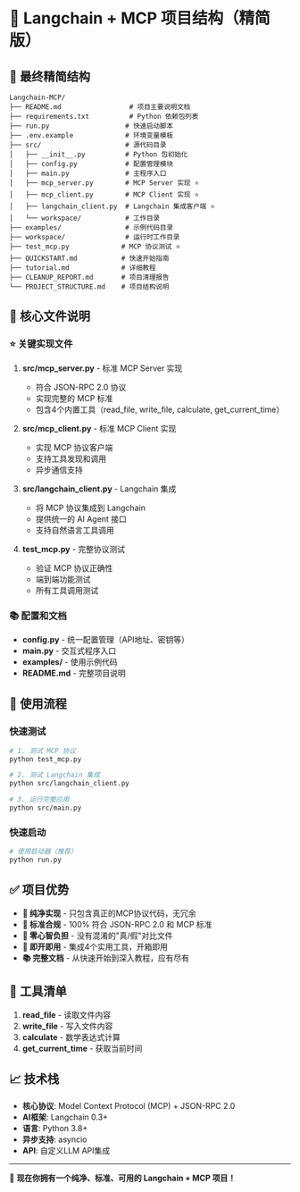 # 🎯 Langchain + MCP 项目结构（精简版）

## 📁 最终精简结构

```
Langchain-MCP/
├── README.md                 # 项目主要说明文档
├── requirements.txt          # Python 依赖包列表
├── run.py                   # 快速启动脚本
├── .env.example             # 环境变量模板
├── src/                     # 源代码目录
│   ├── __init__.py          # Python 包初始化
│   ├── config.py            # 配置管理模块
│   ├── main.py              # 主程序入口
│   ├── mcp_server.py        # MCP Server 实现 ⭐
│   ├── mcp_client.py        # MCP Client 实现 ⭐
│   ├── langchain_client.py  # Langchain 集成客户端 ⭐
│   └── workspace/           # 工作目录
├── examples/                # 示例代码目录
├── workspace/               # 运行时工作目录
├── test_mcp.py             # MCP 协议测试 ⭐
├── QUICKSTART.md           # 快速开始指南
├── tutorial.md             # 详细教程
├── CLEANUP_REPORT.md       # 项目清理报告
└── PROJECT_STRUCTURE.md    # 项目结构说明
```

## 🎯 核心文件说明

### ⭐ 关键实现文件

1. **src/mcp_server.py** - 标准 MCP Server 实现
   - 符合 JSON-RPC 2.0 协议
   - 实现完整的 MCP 标准
   - 包含4个内置工具（read_file, write_file, calculate, get_current_time）

2. **src/mcp_client.py** - 标准 MCP Client 实现
   - 实现 MCP 协议客户端
   - 支持工具发现和调用
   - 异步通信支持

3. **src/langchain_client.py** - Langchain 集成
   - 将 MCP 协议集成到 Langchain
   - 提供统一的 AI Agent 接口
   - 支持自然语言工具调用

4. **test_mcp.py** - 完整协议测试
   - 验证 MCP 协议正确性
   - 端到端功能测试
   - 所有工具调用测试

### 📚 配置和文档

- **config.py** - 统一配置管理（API地址、密钥等）
- **main.py** - 交互式程序入口
- **examples/** - 使用示例代码
- **README.md** - 完整项目说明

## 🚀 使用流程

### 快速测试
```bash
# 1. 测试 MCP 协议
python test_mcp.py

# 2. 测试 Langchain 集成
python src/langchain_client.py

# 3. 运行完整应用
python src/main.py
```

### 快速启动
```bash
# 使用启动器（推荐）
python run.py
```

## ✅ 项目优势

- **🎯 纯净实现** - 只包含真正的MCP协议代码，无冗余
- **📏 标准合规** - 100% 符合 JSON-RPC 2.0 和 MCP 标准
- **🧠 零心智负担** - 没有混淆的"真/假"对比文件
- **🔧 即开即用** - 集成4个实用工具，开箱即用
- **📚 完整文档** - 从快速开始到深入教程，应有尽有

## 🔧 工具清单

1. **read_file** - 读取文件内容
2. **write_file** - 写入文件内容
3. **calculate** - 数学表达式计算
4. **get_current_time** - 获取当前时间

## 📈 技术栈

- **核心协议**: Model Context Protocol (MCP) + JSON-RPC 2.0
- **AI框架**: Langchain 0.3+
- **语言**: Python 3.8+
- **异步支持**: asyncio
- **API**: 自定义LLM API集成

---

🎉 **现在你拥有一个纯净、标准、可用的 Langchain + MCP 项目！**
